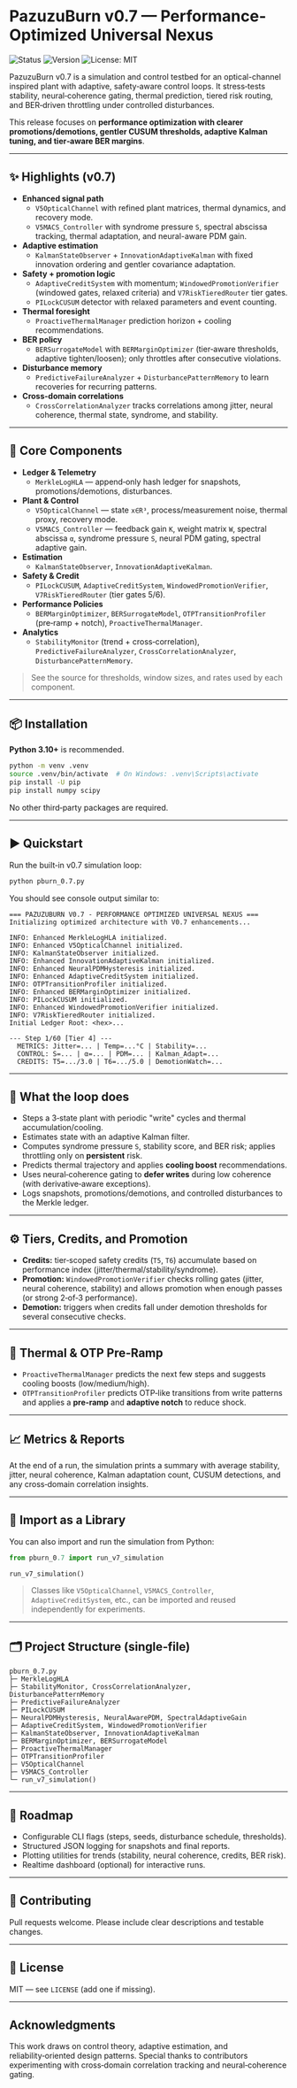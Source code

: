 # PazuzuBurn v0.7 — Performance-Optimized Universal Nexus

![Status](https://img.shields.io/badge/status-research-orange)
![Version](https://img.shields.io/badge/version-v0.7-blue)
![License: MIT](https://img.shields.io/badge/License-MIT-yellow.svg)

PazuzuBurn v0.7 is a simulation and control testbed for an optical-channel inspired plant with adaptive, safety‑aware control loops. It stress‑tests stability, neural‑coherence gating, thermal prediction, tiered risk routing, and BER‑driven throttling under controlled disturbances.

This release focuses on **performance optimization with clearer promotions/demotions, gentler CUSUM thresholds, adaptive Kalman tuning, and tier‑aware BER margins**.

---

## ✨ Highlights (v0.7)

- **Enhanced signal path**
  - `V5OpticalChannel` with refined plant matrices, thermal dynamics, and recovery mode.
  - `V5MACS_Controller` with syndrome pressure `S`, spectral abscissa tracking, thermal adaptation, and neural-aware PDM gain.
- **Adaptive estimation**
  - `KalmanStateObserver` + `InnovationAdaptiveKalman` with fixed innovation ordering and gentler covariance adaptation.
- **Safety + promotion logic**
  - `AdaptiveCreditSystem` with momentum; `WindowedPromotionVerifier` (windowed gates, relaxed criteria) and `V7RiskTieredRouter` tier gates.
  - `PILockCUSUM` detector with relaxed parameters and event counting.
- **Thermal foresight**
  - `ProactiveThermalManager` prediction horizon + cooling recommendations.
- **BER policy**
  - `BERSurrogateModel` with `BERMarginOptimizer` (tier‑aware thresholds, adaptive tighten/loosen); only throttles after consecutive violations.
- **Disturbance memory**
  - `PredictiveFailureAnalyzer` + `DisturbancePatternMemory` to learn recoveries for recurring patterns.
- **Cross-domain correlations**
  - `CrossCorrelationAnalyzer` tracks correlations among jitter, neural coherence, thermal state, syndrome, and stability.

---

## 🧩 Core Components

- **Ledger & Telemetry**
  - `MerkleLogHLA` — append‑only hash ledger for snapshots, promotions/demotions, disturbances.
- **Plant & Control**
  - `V5OpticalChannel` — state `x∈R³`, process/measurement noise, thermal proxy, recovery mode.
  - `V5MACS_Controller` — feedback gain `K`, weight matrix `W`, spectral abscissa `α`, syndrome pressure `S`, neural PDM gating, spectral adaptive gain.
- **Estimation**
  - `KalmanStateObserver`, `InnovationAdaptiveKalman`.
- **Safety & Credit**
  - `PILockCUSUM`, `AdaptiveCreditSystem`, `WindowedPromotionVerifier`, `V7RiskTieredRouter` (tier gates 5/6).
- **Performance Policies**
  - `BERMarginOptimizer`, `BERSurrogateModel`, `OTPTransitionProfiler` (pre‑ramp + notch), `ProactiveThermalManager`.
- **Analytics**
  - `StabilityMonitor` (trend + cross‑correlation), `PredictiveFailureAnalyzer`, `CrossCorrelationAnalyzer`, `DisturbancePatternMemory`.

> See the source for thresholds, window sizes, and rates used by each component.

---

## 📦 Installation

**Python 3.10+** is recommended.

```bash
python -m venv .venv
source .venv/bin/activate  # On Windows: .venv\Scripts\activate
pip install -U pip
pip install numpy scipy
```

No other third‑party packages are required.

---

## ▶️ Quickstart

Run the built‑in v0.7 simulation loop:

```bash
python pburn_0.7.py
```

You should see console output similar to:

```text
=== PAZUZUBURN V0.7 - PERFORMANCE OPTIMIZED UNIVERSAL NEXUS ===
Initializing optimized architecture with V0.7 enhancements...

INFO: Enhanced MerkleLogHLA initialized.
INFO: Enhanced V5OpticalChannel initialized.
INFO: KalmanStateObserver initialized.
INFO: Enhanced InnovationAdaptiveKalman initialized.
INFO: Enhanced NeuralPDMHysteresis initialized.
INFO: Enhanced AdaptiveCreditSystem initialized.
INFO: OTPTransitionProfiler initialized.
INFO: Enhanced BERMarginOptimizer initialized.
INFO: PILockCUSUM initialized.
INFO: Enhanced WindowedPromotionVerifier initialized.
INFO: V7RiskTieredRouter initialized.
Initial Ledger Root: <hex>...

--- Step 1/60 [Tier 4] ---
  METRICS: Jitter=... | Temp=...°C | Stability=...
  CONTROL: S=... | α=... | PDM=... | Kalman_Adapt=...
  CREDITS: T5=.../3.0 | T6=.../5.0 | DemotionWatch=...
```

---

## 🧪 What the loop does

- Steps a 3‑state plant with periodic "write" cycles and thermal accumulation/cooling.
- Estimates state with an adaptive Kalman filter.
- Computes syndrome pressure `S`, stability score, and BER risk; applies throttling only on **persistent** risk.
- Predicts thermal trajectory and applies **cooling boost** recommendations.
- Uses neural‑coherence gating to **defer writes** during low coherence (with derivative‑aware exceptions).
- Logs snapshots, promotions/demotions, and controlled disturbances to the Merkle ledger.

---

## ⚙️ Tiers, Credits, and Promotion

- **Credits:** tier‑scoped safety credits (`T5`, `T6`) accumulate based on performance index (jitter/thermal/stability/syndrome).
- **Promotion:** `WindowedPromotionVerifier` checks rolling gates (jitter, neural coherence, stability) and allows promotion when enough passes (or strong 2‑of‑3 performance).
- **Demotion:** triggers when credits fall under demotion thresholds for several consecutive checks.

---

## 🧊 Thermal & OTP Pre‑Ramp

- `ProactiveThermalManager` predicts the next few steps and suggests cooling boosts (low/medium/high).
- `OTPTransitionProfiler` predicts OTP‑like transitions from write patterns and applies a **pre‑ramp** and **adaptive notch** to reduce shock.

---

## 📈 Metrics & Reports

At the end of a run, the simulation prints a summary with average stability, jitter, neural coherence, Kalman adaptation count, CUSUM detections, and any cross‑domain correlation insights.

---

## 🧩 Import as a Library

You can also import and run the simulation from Python:

```python
from pburn_0.7 import run_v7_simulation

run_v7_simulation()
```

> Classes like `V5OpticalChannel`, `V5MACS_Controller`, `AdaptiveCreditSystem`, etc., can be imported and reused independently for experiments.

---

## 🗂️ Project Structure (single‑file)

```
pburn_0.7.py
├─ MerkleLogHLA
├─ StabilityMonitor, CrossCorrelationAnalyzer, DisturbancePatternMemory
├─ PredictiveFailureAnalyzer
├─ PILockCUSUM
├─ NeuralPDMHysteresis, NeuralAwarePDM, SpectralAdaptiveGain
├─ AdaptiveCreditSystem, WindowedPromotionVerifier
├─ KalmanStateObserver, InnovationAdaptiveKalman
├─ BERMarginOptimizer, BERSurrogateModel
├─ ProactiveThermalManager
├─ OTPTransitionProfiler
├─ V5OpticalChannel
├─ V5MACS_Controller
└─ run_v7_simulation()
```

---

## 🧭 Roadmap

- Configurable CLI flags (steps, seeds, disturbance schedule, thresholds).
- Structured JSON logging for snapshots and final reports.
- Plotting utilities for trends (stability, neural coherence, credits, BER risk).
- Realtime dashboard (optional) for interactive runs.

---

## 🤝 Contributing

Pull requests welcome. Please include clear descriptions and testable changes.

---

## 📝 License

MIT — see `LICENSE` (add one if missing).

---

## Acknowledgments

This work draws on control theory, adaptive estimation, and reliability‑oriented design patterns. Special thanks to contributors experimenting with cross‑domain correlation tracking and neural‑coherence gating.

